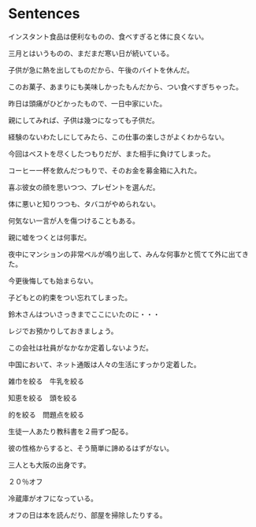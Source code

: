 # Sentences

インスタント食品は便利なものの、食べすぎると体に良くない。

三月とはいうものの、まだまだ寒い日が続いている。

子供が急に熱を出してものだから、午後のバイトを休んだ。

このお菓子、あまりにも美味しかったもんだから、つい食べすぎちゃった。

昨日は頭痛がひどかったもので、一日中家にいた。

親にしてみれば、子供は幾つになっても子供だ。

経験のないわたしにしてみたら、この仕事の楽しさがよくわからない。

今回はベストを尽くしたつもりだが、また相手に負けてしまった。

コーヒー一杯を飲んだつもりで、そのお金を募金箱に入れた。

喜ぶ彼女の顔を思いつつ、プレゼントを選んだ。

体に悪いと知りつつも、タバコがやめられない。

何気ない一言が人を傷つけることもある。

親に嘘をつくとは何事だ。

夜中にマンションの非常ベルが鳴り出して、みんな何事かと慌てて外に出てきた。

今更後悔しても始まらない。

子どもとの約束をつい忘れてしまった。

鈴木さんはついさっきまでここにいたのに・・・

レジでお預かりしておきましょう。

この会社は社員がなかなか定着しないようだ。

中国において、ネット通販は人々の生活にすっかり定着した。

雑巾を絞る　牛乳を絞る

知恵を絞る　頭を絞る

的を絞る　問題点を絞る

生徒一人あたり教科書を２冊ずつ配る。

彼の性格からすると、そう簡単に諦めるはずがない。

三人とも大阪の出身です。

２０％オフ

冷蔵庫がオフになっている。

オフの日は本を読んだり、部屋を掃除したりする。
